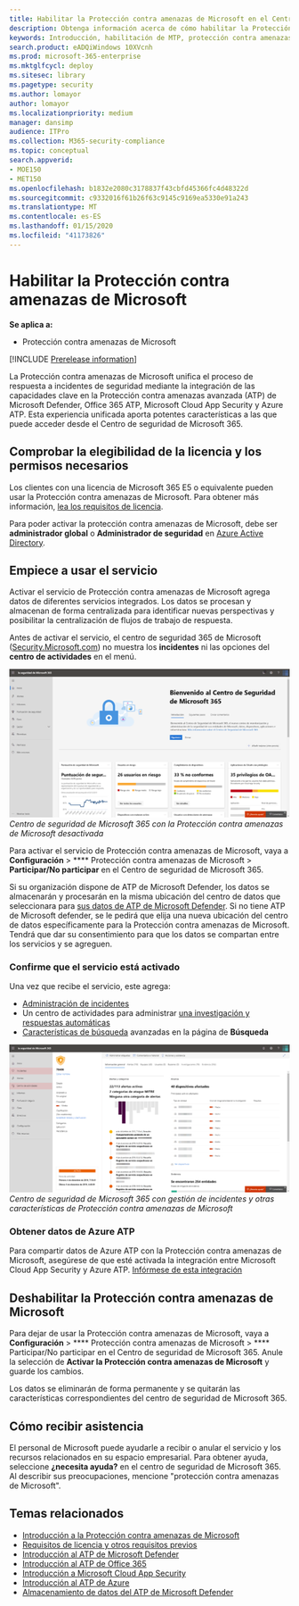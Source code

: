 ```yaml
---
title: Habilitar la Protección contra amenazas de Microsoft en el Centro de seguridad de Microsoft 365
description: Obtenga información acerca de cómo habilitar la Protección contra amenazas de Microsoft y empiece a integrar su gestión de incidentes de seguridad y la respuesta a ellos.
keywords: Introducción, habilitación de MTP, protección contra amenazas de Microsoft, M365, seguridad, ubicación de datos, permisos requeridos, elegibilidad de licencia
search.product: eADQiWindows 10XVcnh
ms.prod: microsoft-365-enterprise
ms.mktglfcycl: deploy
ms.sitesec: library
ms.pagetype: security
ms.author: lomayor
author: lomayor
ms.localizationpriority: medium
manager: dansimp
audience: ITPro
ms.collection: M365-security-compliance
ms.topic: conceptual
search.appverid:
- MOE150
- MET150
ms.openlocfilehash: b1832e2080c3178837f43cbfd45366fc4d48322d
ms.sourcegitcommit: c9332016f61b26f63c9145c9169ea5330e91a243
ms.translationtype: MT
ms.contentlocale: es-ES
ms.lasthandoff: 01/15/2020
ms.locfileid: "41173826"
---
```

# <a name="turn-on-microsoft-threat-protection"></a>Habilitar la Protección contra amenazas de Microsoft

**Se aplica a:**
- Protección contra amenazas de Microsoft

[!INCLUDE [Prerelease information](../includes/prerelease.md)]

La Protección contra amenazas de Microsoft unifica el proceso de respuesta a incidentes de seguridad mediante la integración de las capacidades clave en la Protección contra amenazas avanzada (ATP) de Microsoft Defender, Office 365 ATP, Microsoft Cloud App Security y Azure ATP. Esta experiencia unificada aporta potentes características a las que puede acceder desde el Centro de seguridad de Microsoft 365.

## <a name="check-license-eligibility-and-required-permissions"></a>Comprobar la elegibilidad de la licencia y los permisos necesarios
Los clientes con una licencia de Microsoft 365 E5 o equivalente pueden usar la Protección contra amenazas de Microsoft. Para obtener más información, [lea los requisitos de licencia](prerequisites.md#licensing-requirements).

 Para poder activar la protección contra amenazas de Microsoft, debe ser **administrador global** o **Administrador de seguridad** en [Azure Active Directory](https://docs.microsoft.com/azure/active-directory/users-groups-roles/directory-assign-admin-roles#available-roles).

## <a name="start-using-the-service"></a>Empiece a usar el servicio
Activar el servicio de Protección contra amenazas de Microsoft agrega datos de diferentes servicios integrados. Los datos se procesan y almacenan de forma centralizada para identificar nuevas perspectivas y posibilitar la centralización de flujos de trabajo de respuesta.

Antes de activar el servicio, el centro de seguridad 365 de Microsoft ([Security.Microsoft.com](https://security.microsoft.com)) no muestra los **incidentes** ni las opciones del **centro de actividades** en el menú.

![Imagen del menú del Centro de seguridad de Microsoft 365 sin características de la Protección contra amenazas de Microsoft](../images/mtp-off.png)
*Centro de seguridad de Microsoft 365 con la Protección contra amenazas de Microsoft desactivada*

Para activar el servicio de Protección contra amenazas de Microsoft, vaya a **Configuración** > **** Protección contra amenazas de Microsoft > **Participar/No participar** en el Centro de seguridad de Microsoft 365.

Si su organización dispone de ATP de Microsoft Defender, los datos se almacenarán y procesarán en la misma ubicación del centro de datos que seleccionara para [sus datos de ATP de Microsoft Defender](https://docs.microsoft.com/windows/security/threat-protection/microsoft-defender-atp/data-storage-privacy). Si no tiene ATP de Microsoft defender, se le pedirá que elija una nueva ubicación del centro de datos específicamente para la Protección contra amenazas de Microsoft. Tendrá que dar su consentimiento para que los datos se compartan entre los servicios y se agreguen.

### <a name="confirm-that-the-service-is-on"></a>Confirme que el servicio está activado
Una vez que recibe el servicio, este agrega:

- [Administración de incidentes](incidents-overview.md)
- Un centro de actividades para administrar [una investigación y respuestas automáticas](mtp-autoir.md)
- [Características de búsqueda](advanced-hunting-overview.md) avanzadas en la página de **Búsqueda**

![Imagen del menú del Centro de seguridad de Microsoft 365 con características de la Protección contra amenazas de Microsoft](../images/mtp-on.png)
*Centro de seguridad de Microsoft 365 con gestión de incidentes y otras características de Protección contra amenazas de Microsoft*

### <a name="getting-azure-atp-data"></a>Obtener datos de Azure ATP
Para compartir datos de Azure ATP con la Protección contra amenazas de Microsoft, asegúrese de que esté activada la integración entre Microsoft Cloud App Security y Azure ATP. [Infórmese de esta integración](https://docs.microsoft.com/cloud-app-security/aatp-integration)


## <a name="turn-off-microsoft-threat-protection"></a>Deshabilitar la Protección contra amenazas de Microsoft
Para dejar de usar la Protección contra amenazas de Microsoft, vaya a **Configuración** > **** Protección contra amenazas de Microsoft > **** Participar/No participar en el Centro de seguridad de Microsoft 365. Anule la selección de **Activar la Protección contra amenazas de Microsoft** y guarde los cambios.

Los datos se eliminarán de forma permanente y se quitarán las características correspondientes del centro de seguridad de Microsoft 365.

## <a name="get-assistance"></a>Cómo recibir asistencia

El personal de Microsoft puede ayudarle a recibir o anular el servicio y los recursos relacionados en su espacio empresarial. Para obtener ayuda, seleccione **¿necesita ayuda?** en el centro de seguridad de Microsoft 365. Al describir sus preocupaciones, mencione "protección contra amenazas de Microsoft".

## <a name="related-topics"></a>Temas relacionados

- [Introducción a la Protección contra amenazas de Microsoft](microsoft-threat-protection.md)
- [Requisitos de licencia y otros requisitos previos](prerequisites.md)
- [Introducción al ATP de Microsoft Defender](https://docs.microsoft.com/windows/security/threat-protection/microsoft-defender-atp/microsoft-defender-advanced-threat-protection)
- [Introducción al ATP de Office 365](../office-365-security/office-365-atp.md)
- [Introducción a Microsoft Cloud App Security](https://docs.microsoft.com/cloud-app-security/what-is-cloud-app-security)
- [Introducción al ATP de Azure](https://docs.microsoft.com/azure-advanced-threat-protection/what-is-atp)
- [Almacenamiento de datos del ATP de Microsoft Defender](https://docs.microsoft.com/windows/security/threat-protection/microsoft-defender-atp/data-storage-privacy)
